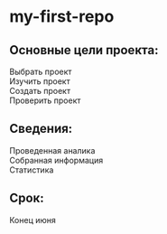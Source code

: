 # my-first-repo

## Основные цели проекта:
Выбрать проект  
Изучить проект  
Создать проект  
Проверить проект  

## Сведения:
Проведенная аналика  
Собранная информация  
Статистика  

## Срок:
Конец июня  
